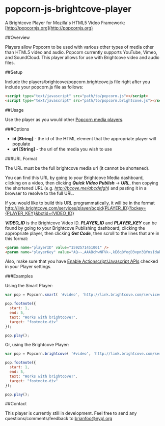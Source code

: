 popcorn-js-brightcove-player
=============
A Brightcove Player for Mozilla's HTML5 Video Framework: [http://popcornjs.org](http://popcornjs.org)

##Overview

Players allow Popcorn to be used with various other types of media other than HTML5 video and audio. Popcorn currently supports YouTube, Vimeo, and SoundCloud. This player allows for use with Brightcove video and audio files.

##Setup

Include the players/brightcove/popcorn.brightcove.js file right after you include your popcorn.js file as follows:

```html
<script type="text/javascript" src="path/to/popcorn.js"></script>
<script type="text/javascript" src="path/to/popcorn.brightcove.js"></script>
```

##Usage

Use the player as you would other [Popcorn media players](http://popcornjs.org/popcorn-docs/players/).

###Options

- **id [String]** - the id of the HTML element that the appropriate player will populate
- **url [String]** - the url of the media you wish to use

###URL Format

The URL must be the full brightcove media url (it cannot be shortened).

You can find this URL by going to your Brightcove Media dashboard, clicking on a video, then clicking ***Quick Video Publish*** -> ***URL***, then copying the shortened URL (e.g. *http://bcove.me/abcdefgh*) and pasting it in a browser to resolve to the full URL.

If you would like to build this URL programmatically, it will be in the format http://link.brightcove.com/services/player/bcpid{PLAYER_ID}?bckey={PLAYER_KEY}&bctid={VIDEO_ID}

***VIDEO_ID*** is the Brightcove Video ID. ***PLAYER_ID*** and ***PLAYER_KEY*** can be found by going to your Brightcove Publishing dashboard, clicking the appropriate player, then clicking ***Get Code***, then scroll to the lines that are in this format:

```html
<param name="playerID" value="1592571451001" />
<param name="playerKey" value="AQ~~,AAABchwNFVk~,kE6q8YogD3vpn3QfnsIdak7n1kINhcVF" />
```

Also, make sure that you have [Enable Actionscript/Javascript APIs](http://support.brightcove.com/en/video-cloud/docs/getting-started-smart-player-api#enable) checked in your Player settings.

###Examples

Using the Smart Player:

```javascript
var pop = Popcorn.smart( '#video', 'http://link.brightcove.com/services/player/bcpid1592571451001?bckey=AQ~~,AAABchwNFVk~,kE6q8YogD3vpn3QfnsIdak7n1kINhcVF&bctid=1864890674001' );

pop.footnote({
  start: 1,
  end: 5,
  text: "Works with brightcove!",
  target: "footnote-div"
});

pop.play();
```

Or, using the Brightcove Player:

```javascript
var pop = Popcorn.brightcove( '#video', 'http://link.brightcove.com/services/player/bcpid1592571451001?bckey=AQ~~,AAABchwNFVk~,kE6q8YogD3vpn3QfnsIdak7n1kINhcVF&bctid=1864890674001' );

pop.footnote({
  start: 1,
  end: 5,
  text: "Works with brightcove!",
  target: "footnote-div"
});

pop.play();
```

##Contact

This player is currently still in development. Feel free to send any questions/comments/feedback to [brianfoo@nypl.org](mailto:brianfoo@nypl.org)
